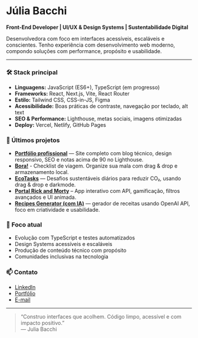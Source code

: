 # Júlia Bacchi

**Front-End Developer | UI/UX & Design Systems | Sustentabilidade Digital**

Desenvolvedora com foco em interfaces acessíveis, escaláveis e conscientes. Tenho experiência com desenvolvimento web moderno, compondo soluções com performance, propósito e usabilidade.

---

### 🛠️ Stack principal

- **Linguagens:** JavaScript (ES6+), TypeScript (em progresso)
- **Frameworks:** React, Next.js, Vite, React Router
- **Estilo:** Tailwind CSS, CSS-in-JS, Figma
- **Acessibilidade:** Boas práticas de contraste, navegação por teclado, alt text
- **SEO & Performance:** Lighthouse, metas sociais, imagens otimizadas
- **Deploy:** Vercel, Netlify, GitHub Pages

### 📌 Últimos projetos

- **[Portfólio profissional](https://juliabacchi.com)** — Site completo com blog técnico, design responsivo, SEO e notas acima de 90 no Lighthouse.
- **[Bora!](bora-app-jet.vercel.app)** - Checklist de viagem. Organize sua mala com drag & drop e armazenamento local.
- **[EcoTasks](https://ecotasks.vercel.app/)** — Desafios sustentáveis diários para reduzir CO₂, usando drag & drop e darkmode.
- **[Portal Rick and Morty](portal-rickandmorty.vercel.app)** – App interativo com API, gamificação, filtros avançados e UI animada.
- **[Recipes Generator (com IA)](recipes-generator-ai.netlify.app)** — gerador de receitas usando OpenAI API, foco em criatividade e usabilidade.

### 🎯 Foco atual

- Evolução com TypeScript e testes automatizados
- Design Systems acessíveis e escaláveis
- Produção de conteúdo técnico com propósito
- Comunidades inclusivas na tecnologia

### 📫 Contato

- [LinkedIn](https://www.linkedin.com/in/juliabacchi/)
- [Portfólio](https://juliabacchi.com)
- [E-mail](mailto:juliabacchi92@gmail.com)

---

> “Construo interfaces que acolhem. Código limpo, acessível e com impacto positivo.”  
> — Julia Bacchi
